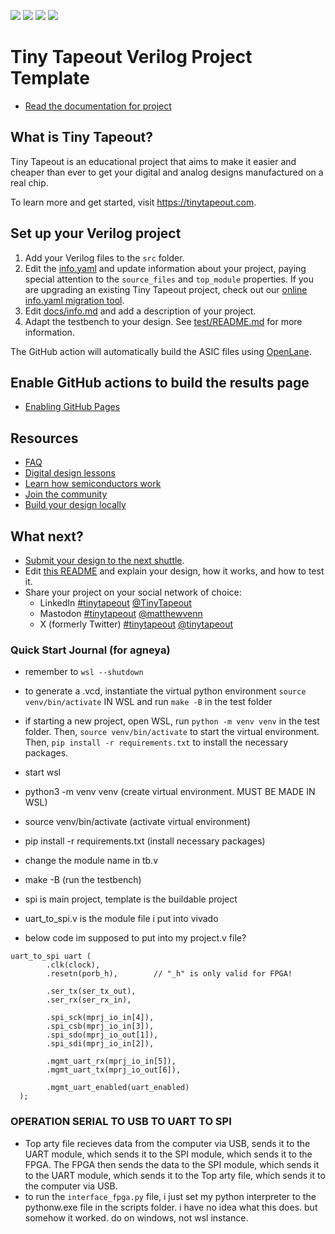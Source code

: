 ![](../../workflows/gds/badge.svg) ![](../../workflows/docs/badge.svg) ![](../../workflows/test/badge.svg) ![](../../workflows/fpga/badge.svg)

# Tiny Tapeout Verilog Project Template

- [Read the documentation for project](docs/info.md)

## What is Tiny Tapeout?

Tiny Tapeout is an educational project that aims to make it easier and cheaper than ever to get your digital and analog designs manufactured on a real chip.

To learn more and get started, visit https://tinytapeout.com.

## Set up your Verilog project

1. Add your Verilog files to the `src` folder.
2. Edit the [info.yaml](info.yaml) and update information about your project, paying special attention to the `source_files` and `top_module` properties. If you are upgrading an existing Tiny Tapeout project, check out our [online info.yaml migration tool](https://tinytapeout.github.io/tt-yaml-upgrade-tool/).
3. Edit [docs/info.md](docs/info.md) and add a description of your project.
4. Adapt the testbench to your design. See [test/README.md](test/README.md) for more information.

The GitHub action will automatically build the ASIC files using [OpenLane](https://www.zerotoasiccourse.com/terminology/openlane/).

## Enable GitHub actions to build the results page

- [Enabling GitHub Pages](https://tinytapeout.com/faq/#my-github-action-is-failing-on-the-pages-part)

## Resources

- [FAQ](https://tinytapeout.com/faq/)
- [Digital design lessons](https://tinytapeout.com/digital_design/)
- [Learn how semiconductors work](https://tinytapeout.com/siliwiz/)
- [Join the community](https://tinytapeout.com/discord)
- [Build your design locally](https://www.tinytapeout.com/guides/local-hardening/)

## What next?

- [Submit your design to the next shuttle](https://app.tinytapeout.com/).
- Edit [this README](README.md) and explain your design, how it works, and how to test it.
- Share your project on your social network of choice:
  - LinkedIn [#tinytapeout](https://www.linkedin.com/search/results/content/?keywords=%23tinytapeout) [@TinyTapeout](https://www.linkedin.com/company/100708654/)
  - Mastodon [#tinytapeout](https://chaos.social/tags/tinytapeout) [@matthewvenn](https://chaos.social/@matthewvenn)
  - X (formerly Twitter) [#tinytapeout](https://twitter.com/hashtag/tinytapeout) [@tinytapeout](https://twitter.com/tinytapeout)

### Quick Start Journal (for agneya)
- remember to `wsl --shutdown`
- to generate a .vcd, instantiate the virtual python environment `source venv/bin/activate` IN WSL and run `make -B` in the test folder

- if starting a new project, open WSL, run `python -m venv venv` in the test folder. Then, `source venv/bin/activate` to start the virtual environment. Then, `pip install -r requirements.txt` to install the necessary packages.

- start wsl
- python3 -m venv venv (create virtual environment. MUST BE MADE IN WSL)
- source venv/bin/activate (activate virtual environment)
- pip install -r requirements.txt (install necessary packages)
- change the module name in tb.v
- make -B (run the testbench)

- spi is main project, template is the buildable project

- uart_to_spi.v is the module file i put into vivado

- below code im supposed to put into my project.v file?


```
uart_to_spi uart (
        .clk(clock),
        .resetn(porb_h),        // "_h" is only valid for FPGA!

        .ser_tx(ser_tx_out),
        .ser_rx(ser_rx_in),

        .spi_sck(mprj_io_in[4]),
        .spi_csb(mprj_io_in[3]),
        .spi_sdo(mprj_io_out[1]),
        .spi_sdi(mprj_io_in[2]),

        .mgmt_uart_rx(mprj_io_in[5]),
        .mgmt_uart_tx(mprj_io_out[6]),

        .mgmt_uart_enabled(uart_enabled)
  );
```

### OPERATION SERIAL TO USB TO UART TO SPI 
- Top arty file recieves data from the computer via USB, sends it to the UART module, which sends it to the SPI module, which sends it to the FPGA. The FPGA then sends the data to the SPI module, which sends it to the UART module, which sends it to the Top arty file, which sends it to the computer via USB.
- to run the `interface_fpga.py` file, i just set my python interpreter to the pythonw.exe file in the scripts folder. i have no idea what this does. but somehow it worked. do on windows, not wsl instance.